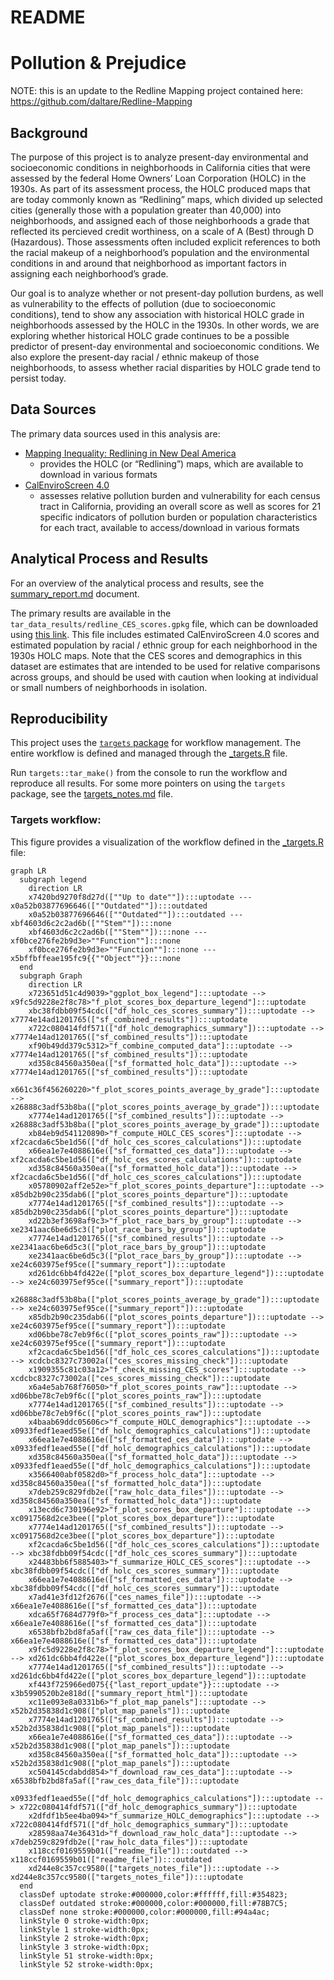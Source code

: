 # README

<!-- README.md is generated from README.qmd. Please edit that file -->

# Pollution & Prejudice

NOTE: this is an update to the Redline Mapping project contained here:
<https://github.com/daltare/Redline-Mapping>

## Background

The purpose of this project is to analyze present-day environmental and
socioeconomic conditions in neighborhoods in California cities that were
assessed by the federal Home Owners’ Loan Corporation (HOLC) in the
1930s. As part of its assessment process, the HOLC produced maps that
are today commonly known as “Redlining” maps, which divided up selected
cities (generally those with a population greater than 40,000) into
neighborhoods, and assigned each of those neighborhoods a grade that
reflected its percieved credit worthiness, on a scale of A (Best)
through D (Hazardous). Those assessments often included explicit
references to both the racial makeup of a neighborhood’s population and
the environmental conditions in and around that neighborhood as
important factors in assigning each neighborhood’s grade.

Our goal is to analyze whether or not present-day pollution burdens, as
well as vulnerability to the effects of pollution (due to socioeconomic
conditions), tend to show any association with historical HOLC grade in
neighborhoods assessed by the HOLC in the 1930s. In other words, we are
exploring whether historical HOLC grade continues to be a possible
predictor of present-day environmental and socioeconomic conditions. We
also explore the present-day racial / ethnic makeup of those
neighborhoods, to assess whether racial disparities by HOLC grade tend
to persist today.

## Data Sources

The primary data sources used in this analysis are:

- [Mapping Inequality: Redlining in New Deal
  America](https://dsl.richmond.edu/panorama/redlining/#loc=6/36.37/-121.816)
  - provides the HOLC (or “Redlining”) maps, which are available to
    download in various formats
- [CalEnviroScreen
  4.0](https://oehha.ca.gov/calenviroscreen/report/calenviroscreen-40)
  - assesses relative pollution burden and vulnerability for each census
    tract in California, providing an overall score as well as scores
    for 21 specific indicators of pollution burden or population
    characteristics for each tract, available to access/download in
    various formats

## Analytical Process and Results

For an overview of the analytical process and results, see the
[summary_report.md](tar_reports/summary_report.md) document.

The primary results are available in the
`tar_data_results/redline_CES_scores.gpkg` file, which can be downloaded
using [this
link](https://github.com/daltare/pollution-and-prejudice/raw/main/tar_data_results/redline_CES_scores.gpkg).
This file includes estimated CalEnviroScreen 4.0 scores and estimated
population by racial / ethnic group for each neighborhood in the 1930s
HOLC maps. Note that the CES scores and demographics in this dataset are
estimates that are intended to be used for relative comparisons across
groups, and should be used with caution when looking at individual or
small numbers of neighborhoods in isolation.

## Reproducibility

This project uses the [`targets`
package](https://docs.ropensci.org/targets/) for workflow management.
The entire workflow is defined and managed through the
[\_targets.R](_targets.R) file.

Run `targets::tar_make()` from the console to run the workflow and
reproduce all results. For some more pointers on using the `targets`
package, see the [targets_notes.md](targets_notes.md) file.

### Targets workflow:

This figure provides a visualization of the workflow defined in the
[\_targets.R](_targets.R) file:

``` mermaid
graph LR
  subgraph legend
    direction LR
    x7420bd9270f8d27d([""Up to date""]):::uptodate --- x0a52b03877696646([""Outdated""]):::outdated
    x0a52b03877696646([""Outdated""]):::outdated --- xbf4603d6c2c2ad6b([""Stem""]):::none
    xbf4603d6c2c2ad6b([""Stem""]):::none --- xf0bce276fe2b9d3e>""Function""]:::none
    xf0bce276fe2b9d3e>""Function""]:::none --- x5bffbffeae195fc9{{""Object""}}:::none
  end
  subgraph Graph
    direction LR
    x723651d51c4d9039>"ggplot_box_legend"]:::uptodate --> x9fc5d9228e2f8c78>"f_plot_scores_box_departure_legend"]:::uptodate
    xbc38fdbb09f54cdc(["df_holc_ces_scores_summary"]):::uptodate --> x7774e14ad1201765(["sf_combined_results"]):::uptodate
    x722c080414fdf571(["df_holc_demographics_summary"]):::uptodate --> x7774e14ad1201765(["sf_combined_results"]):::uptodate
    xf90b49dd379c5312>"f_combine_computed_data"]:::uptodate --> x7774e14ad1201765(["sf_combined_results"]):::uptodate
    xd358c84560a350ea(["sf_formatted_holc_data"]):::uptodate --> x7774e14ad1201765(["sf_combined_results"]):::uptodate
    x661c36f456260220>"f_plot_scores_points_average_by_grade"]:::uptodate --> x26888c3adf53b8ba(["plot_scores_points_average_by_grade"]):::uptodate
    x7774e14ad1201765(["sf_combined_results"]):::uptodate --> x26888c3adf53b8ba(["plot_scores_points_average_by_grade"]):::uptodate
    xb84eb9d541120890>"f_compute_HOLC_CES_scores"]:::uptodate --> xf2cacda6c5be1d56(["df_holc_ces_scores_calculations"]):::uptodate
    x66ea1e7e4088616e(["sf_formatted_ces_data"]):::uptodate --> xf2cacda6c5be1d56(["df_holc_ces_scores_calculations"]):::uptodate
    xd358c84560a350ea(["sf_formatted_holc_data"]):::uptodate --> xf2cacda6c5be1d56(["df_holc_ces_scores_calculations"]):::uptodate
    x05780902aff2e52e>"f_plot_scores_points_departure"]:::uptodate --> x85db2b90c235dab6(["plot_scores_points_departure"]):::uptodate
    x7774e14ad1201765(["sf_combined_results"]):::uptodate --> x85db2b90c235dab6(["plot_scores_points_departure"]):::uptodate
    xd22b3ef3698af9c3>"f_plot_race_bars_by_group"]:::uptodate --> xe2341aac6be6d5c3(["plot_race_bars_by_group"]):::uptodate
    x7774e14ad1201765(["sf_combined_results"]):::uptodate --> xe2341aac6be6d5c3(["plot_race_bars_by_group"]):::uptodate
    xe2341aac6be6d5c3(["plot_race_bars_by_group"]):::uptodate --> xe24c603975ef95ce(["summary_report"]):::uptodate
    xd261dc6bb4fd422e(["plot_scores_box_departure_legend"]):::uptodate --> xe24c603975ef95ce(["summary_report"]):::uptodate
    x26888c3adf53b8ba(["plot_scores_points_average_by_grade"]):::uptodate --> xe24c603975ef95ce(["summary_report"]):::uptodate
    x85db2b90c235dab6(["plot_scores_points_departure"]):::uptodate --> xe24c603975ef95ce(["summary_report"]):::uptodate
    xd06bbe78c7eb9f6c(["plot_scores_points_raw"]):::uptodate --> xe24c603975ef95ce(["summary_report"]):::uptodate
    xf2cacda6c5be1d56(["df_holc_ces_scores_calculations"]):::uptodate --> xcdcbc8327c73002a(["ces_scores_missing_check"]):::uptodate
    x1909355c81c03a12>"f_check_missing_CES_scores"]:::uptodate --> xcdcbc8327c73002a(["ces_scores_missing_check"]):::uptodate
    x6a4e5ab768f76050>"f_plot_scores_points_raw"]:::uptodate --> xd06bbe78c7eb9f6c(["plot_scores_points_raw"]):::uptodate
    x7774e14ad1201765(["sf_combined_results"]):::uptodate --> xd06bbe78c7eb9f6c(["plot_scores_points_raw"]):::uptodate
    x4baab69ddc05606c>"f_compute_HOLC_demographics"]:::uptodate --> x0933fedf1eaed55e(["df_holc_demographics_calculations"]):::uptodate
    x66ea1e7e4088616e(["sf_formatted_ces_data"]):::uptodate --> x0933fedf1eaed55e(["df_holc_demographics_calculations"]):::uptodate
    xd358c84560a350ea(["sf_formatted_holc_data"]):::uptodate --> x0933fedf1eaed55e(["df_holc_demographics_calculations"]):::uptodate
    x3566400abf0582d0>"f_process_holc_data"]:::uptodate --> xd358c84560a350ea(["sf_formatted_holc_data"]):::uptodate
    x7deb259c829fdb2e(["raw_holc_data_files"]):::uptodate --> xd358c84560a350ea(["sf_formatted_holc_data"]):::uptodate
    x13ecd6c730196e92>"f_plot_scores_box_departure"]:::uptodate --> xc0917568d2ce3bee(["plot_scores_box_departure"]):::uptodate
    x7774e14ad1201765(["sf_combined_results"]):::uptodate --> xc0917568d2ce3bee(["plot_scores_box_departure"]):::uptodate
    xf2cacda6c5be1d56(["df_holc_ces_scores_calculations"]):::uptodate --> xbc38fdbb09f54cdc(["df_holc_ces_scores_summary"]):::uptodate
    x24483bb6f5885403>"f_summarize_HOLC_CES_scores"]:::uptodate --> xbc38fdbb09f54cdc(["df_holc_ces_scores_summary"]):::uptodate
    x66ea1e7e4088616e(["sf_formatted_ces_data"]):::uptodate --> xbc38fdbb09f54cdc(["df_holc_ces_scores_summary"]):::uptodate
    x7ad41e3fd12f2676(["ces_names_file"]):::uptodate --> x66ea1e7e4088616e(["sf_formatted_ces_data"]):::uptodate
    xdca65f7684d779f0>"f_process_ces_data"]:::uptodate --> x66ea1e7e4088616e(["sf_formatted_ces_data"]):::uptodate
    x6538bfb2bd8fa5af(["raw_ces_data_file"]):::uptodate --> x66ea1e7e4088616e(["sf_formatted_ces_data"]):::uptodate
    x9fc5d9228e2f8c78>"f_plot_scores_box_departure_legend"]:::uptodate --> xd261dc6bb4fd422e(["plot_scores_box_departure_legend"]):::uptodate
    x7774e14ad1201765(["sf_combined_results"]):::uptodate --> xd261dc6bb4fd422e(["plot_scores_box_departure_legend"]):::uptodate
    xf443f725966ed075{{"last_report_update"}}:::uptodate --> x3b5990520b2e818d(["summary_report_html"]):::uptodate
    xc11e093e8a0331b6>"f_plot_map_panels"]:::uptodate --> x52b2d35838d1c908(["plot_map_panels"]):::uptodate
    x7774e14ad1201765(["sf_combined_results"]):::uptodate --> x52b2d35838d1c908(["plot_map_panels"]):::uptodate
    x66ea1e7e4088616e(["sf_formatted_ces_data"]):::uptodate --> x52b2d35838d1c908(["plot_map_panels"]):::uptodate
    xd358c84560a350ea(["sf_formatted_holc_data"]):::uptodate --> x52b2d35838d1c908(["plot_map_panels"]):::uptodate
    xc504145cdabdd854>"f_download_raw_ces_data"]:::uptodate --> x6538bfb2bd8fa5af(["raw_ces_data_file"]):::uptodate
    x0933fedf1eaed55e(["df_holc_demographics_calculations"]):::uptodate --> x722c080414fdf571(["df_holc_demographics_summary"]):::uptodate
    x2dfdf1b5ee4ba094>"f_summarize_HOLC_demographics"]:::uptodate --> x722c080414fdf571(["df_holc_demographics_summary"]):::uptodate
    x28598aa74e36431d>"f_download_raw_holc_data"]:::uptodate --> x7deb259c829fdb2e(["raw_holc_data_files"]):::uptodate
    x118ccf0169559b01(["readme_file"]):::outdated --> x118ccf0169559b01(["readme_file"]):::outdated
    xd244e8c357cc9580(["targets_notes_file"]):::uptodate --> xd244e8c357cc9580(["targets_notes_file"]):::uptodate
  end
  classDef uptodate stroke:#000000,color:#ffffff,fill:#354823;
  classDef outdated stroke:#000000,color:#000000,fill:#78B7C5;
  classDef none stroke:#000000,color:#000000,fill:#94a4ac;
  linkStyle 0 stroke-width:0px;
  linkStyle 1 stroke-width:0px;
  linkStyle 2 stroke-width:0px;
  linkStyle 3 stroke-width:0px;
  linkStyle 51 stroke-width:0px;
  linkStyle 52 stroke-width:0px;
```
